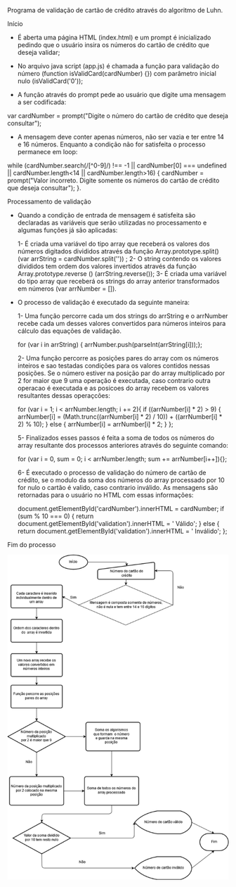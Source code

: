 Programa de validação de cartão de crédito através do algoritmo de Luhn.

Início

- É aberta uma página HTML (index.html) e um prompt é inicializado pedindo que o usuário insira os números do cartão de crédito que deseja validar;

- No arquivo java script (app.js)  é chamada a função para validação do número (function isValidCard(cardNumber) {}) com parâmetro inicial nulo (isValidCard('0')); 

- A função através do prompt pede ao usuário que digite uma mensagem a ser codificada:

var cardNumber = prompt("Digite o número do cartão de crédito que deseja consultar");

- A mensagem deve conter apenas números, não ser vazia e ter entre 14 e 16 números. Enquanto a condição não for satisfeita o processo permanece em loop: 

while (cardNumber.search(/[^0-9]/) !== -1 || cardNumber[0] === undefined || cardNumber.length<14 || cardNumber.length>16) {
    cardNumber = prompt("Valor incorreto. Digite somente os números do cartão de crédito que deseja consultar");
  }.

Processamento de validação

- Quando a condição de entrada de mensagem é satisfeita são declaradas as variáveis que serão utilizadas no processamento e algumas funções já são aplicadas:

	1- É criada uma variável do tipo array que receberá os valores dos números digitados divididos através da função 
	Array.prototype.split()   (var arrString = cardNumber.split('')) ;
	2- O string contendo os valores divididos tem ordem dos valores invertidos através da função Array.prototype.reverse () 
	(arrString.reverse()); 
	3- É criada uma variável do tipo array que receberá os strings do array anterior transformados em números (var arrNumber 
	= []).

- O processo de validação  é executado da seguinte maneira:

	1- Uma função percorre cada um dos strings do arrString e o arrNumber recebe cada um desses valores convertidos para 
	números inteiros para cálculo das equações de validação.
	
  	for (var i in arrString) {
	  arrNumber.push(parseInt(arrString[i]));};

	2- Uma função percorre as posições pares do array com os números inteiros e sao testadas condições para os valores	 	 contidos nessas posições. Se o número estiver na posição par do array multiplicado por 2 for maior que 9 uma operação é
	executada, caso contrario outra operacao é executada e as posicoes do array recebem os valores resultantes dessas
	operaçcões:

	for (var i = 1; i < arrNumber.length; i += 2){
	  if ((arrNumber[i] * 2) > 9) {
	    arrNumber[i] = (Math.trunc((arrNumber[i] * 2) / 10)) + ((arrNumber[i] * 2) % 10);
	  } else {
	    arrNumber[i] = arrNumber[i] * 2;
	  }
        };

	5- Finalizados esses passos é feita a soma de todos os números do array resultante dos processos anteriores através do 
	seguinte comando:
	
	for (var i = 0, sum = 0; i < arrNumber.length; sum += arrNumber[i++]){};

	6- É executado o processo de validação do número de cartão de crédito, se o modulo da soma dos números do array
	processado por 10 for nulo o cartão é valido, caso contrario inválido. As mensagens são retornadas para o usuário no 
	HTML com essas informações:

	document.getElementById('cardNumber').innerHTML = cardNumber;
	if (sum % 10 === 0) {
	  return document.getElementById('validation').innerHTML = ' Válido';
        } else {
	    return document.getElementById('validation').innerHTML = ' Inválido';
        };


Fim do processo

![Fluxograma](CartaoCreditoFluxograma.png)
